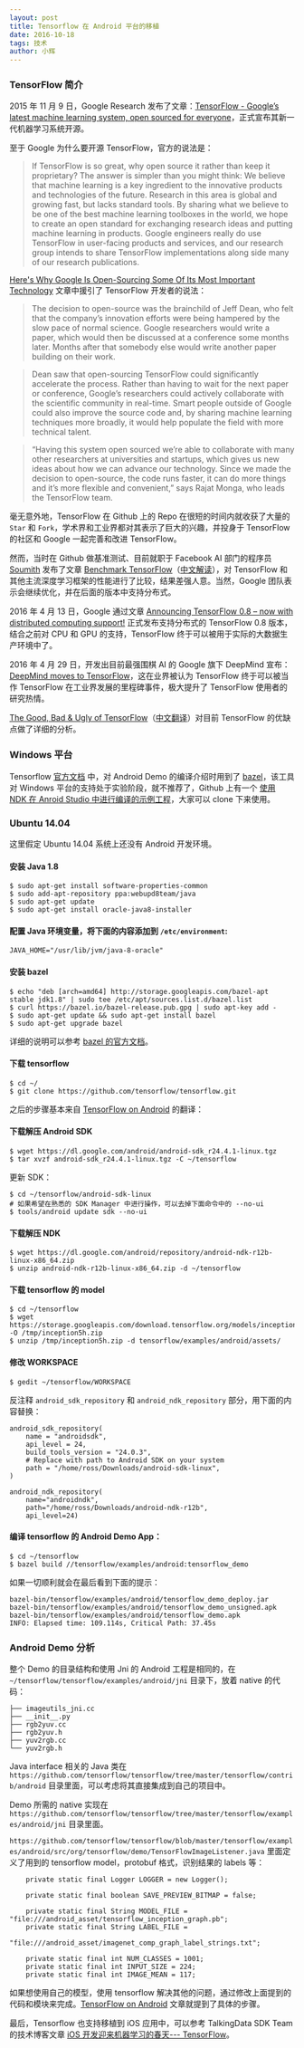 ```yaml
---
layout: post
title: Tensorflow 在 Android 平台的移植
date: 2016-10-18 
tags: 技术   
author: 小辉  
---
```



### TensorFlow 简介

2015 年 11 月 9 日，Google Research 发布了文章：[TensorFlow - Google’s latest machine learning system, open sourced for everyone](https://research.googleblog.com/2015/11/tensorflow-googles-latest-machine_9.html)，正式宣布其新一代机器学习系统开源。

至于 Google 为什么要开源 TensorFlow，官方的说法是：

> If TensorFlow is so great, why open source it rather than keep it proprietary? The answer is simpler than you might think: We believe that machine learning is a key ingredient to the innovative products and technologies of the future. Research in this area is global and growing fast, but lacks standard tools. By sharing what we believe to be one of the best machine learning toolboxes in the world, we hope to create an open standard for exchanging research ideas and putting machine learning in products. Google engineers really do use TensorFlow in user-facing products and services, and our research group intends to share TensorFlow implementations along side many of our research publications.

[Here's Why Google Is Open-Sourcing Some Of Its Most Important Technology](http://www.forbes.com/sites/gregsatell/2016/07/18/heres-why-google-is-open-sourcing-some-of-its-most-important-technology/#373b1a53630c) 文章中援引了 TensorFlow 开发者的说法：

> The decision to open-source was the brainchild of Jeff Dean, who felt that the company’s innovation efforts were being hampered by the slow pace of normal science. Google researchers would write a paper, which would then be discussed at a conference some months later. Months after that somebody else would write another paper building on their work.  

> Dean saw that open-sourcing TensorFlow could significantly accelerate the process. Rather than having to wait for the next paper or conference, Google’s researchers could actively collaborate with the scientific community in real-time. Smart people outside of Google could also improve the source code and, by sharing machine learning techniques more broadly, it would help populate the field with more technical talent.

> “Having this system open sourced we’re able to collaborate with many other researchers at universities and startups, which gives us new ideas about how we can advance our technology. Since we made the decision to open-source, the code runs faster, it can do more things and it’s more flexible and convenient,” says Rajat Monga, who leads the TensorFlow team.

毫无意外地，TensorFlow 在 Github 上的 Repo 在很短的时间内就收获了大量的 `Star` 和 `Fork`，学术界和工业界都对其表示了巨大的兴趣，并投身于 TensorFlow 的社区和 Google 一起完善和改进 TensorFlow。

然而，当时在 Github 做基准测试、目前就职于 Facebook AI 部门的程序员 [Soumith](https://github.com/soumith) 发布了文章 [Benchmark TensorFlow](https://github.com/soumith/convnet-benchmarks/issues/66)（[中文解读](http://mp.weixin.qq.com/s?__biz=MzI3MTA0MTk1MA==&mid=400451107&idx=1&sn=ddfd58a09319c1816c394d042a17c7f4&scene=0#wechat_redirect)），对 TensorFlow 和其他主流深度学习框架的性能进行了比较，结果差强人意。当然，Google 团队表示会继续优化，并在后面的版本中支持分布式。

2016 年 4 月 13 日，Google 通过文章 [Announcing TensorFlow 0.8 – now with distributed computing support!](https://research.googleblog.com/2016/04/announcing-tensorflow-08-now-with.html) 正式发布支持分布式的 TensorFlow 0.8 版本，结合之前对 CPU 和 GPU 的支持，TensorFlow 终于可以被用于实际的大数据生产环境中了。

2016 年 4 月 29 日，开发出目前最强围棋 AI 的 Google 旗下 DeepMind 宣布：[DeepMind moves to TensorFlow](https://research.googleblog.com/2016/04/deepmind-moves-to-tensorflow.html)，这在业界被认为 TensorFlow 终于可以被当作 TensorFlow 在工业界发展的里程碑事件，极大提升了 TensorFlow 使用者的研究热情。

[The Good, Bad & Ugly of TensorFlow](http://www.kdnuggets.com/2016/05/good-bad-ugly-tensorflow.html)（[中文翻译](https://mp.weixin.qq.com/s?__biz=MzA3MzI4MjgzMw==&mid=2650715438&idx=2&sn=3dafb301ec8103fce7ad88d6039cb3ad)）对目前 TensorFlow 的优缺点做了详细的分析。

### Windows 平台

Tensorflow [官方文档](https://github.com/tensorflow/tensorflow/tree/master/tensorflow/examples/android) 中，对 Android Demo 的编译介绍时用到了 [bazel](https://www.bazel.io/versions/master/docs/install.html#ubuntu)，该工具对 Windows 平台的支持处于实验阶段，就不推荐了，Github 上有一个 [使用 NDK 在 Anroid Studio 中进行编译的示例工程](https://github.com/miyosuda/TensorFlowAndroidDemo)，大家可以 clone 下来使用。

### Ubuntu 14.04

这里假定 Ubuntu 14.04 系统上还没有 Android 开发环境。

#### 安装 Java 1.8

    $ sudo apt-get install software-properties-common
    $ sudo add-apt-repository ppa:webupd8team/java
    $ sudo apt-get update
    $ sudo apt-get install oracle-java8-installer

#### 配置 Java 环境变量，将下面的内容添加到 `/etc/environment`:

    JAVA_HOME="/usr/lib/jvm/java-8-oracle"

#### 安装 bazel

    $ echo "deb [arch=amd64] http://storage.googleapis.com/bazel-apt stable jdk1.8" | sudo tee /etc/apt/sources.list.d/bazel.list
    $ curl https://bazel.io/bazel-release.pub.gpg | sudo apt-key add -
    $ sudo apt-get update && sudo apt-get install bazel
    $ sudo apt-get upgrade bazel

详细的说明可以参考 [bazel 的官方文档](https://www.bazel.io/versions/master/docs/install.html#ubuntu)。

#### 下载 tensorflow

    $ cd ~/
    $ git clone https://github.com/tensorflow/tensorflow.git


之后的步骤基本来自 [TensorFlow on Android](https://www.oreilly.com/learning/tensorflow-on-android) 的翻译：

#### 下载解压 Android SDK

    $ wget https://dl.google.com/android/android-sdk_r24.4.1-linux.tgz
    $ tar xvzf android-sdk_r24.4.1-linux.tgz -C ~/tensorflow

更新 SDK：

    $ cd ~/tensorflow/android-sdk-linux
    # 如果希望在熟悉的 SDK Manager 中进行操作，可以去掉下面命令中的 --no-ui
    $ tools/android update sdk --no-ui

#### 下载解压 NDK

    $ wget https://dl.google.com/android/repository/android-ndk-r12b-linux-x86_64.zip
    $ unzip android-ndk-r12b-linux-x86_64.zip -d ~/tensorflow

#### 下载 tensorflow 的 model

    $ cd ~/tensorflow
    $ wget https://storage.googleapis.com/download.tensorflow.org/models/inception5h.zip -O /tmp/inception5h.zip
    $ unzip /tmp/inception5h.zip -d tensorflow/examples/android/assets/

#### 修改 WORKSPACE

    $ gedit ~/tensorflow/WORKSPACE

反注释 `android_sdk_repository` 和 `android_ndk_repository` 部分，用下面的内容替换：

    android_sdk_repository(
        name = "androidsdk",
        api_level = 24,
        build_tools_version = "24.0.3",
        # Replace with path to Android SDK on your system
        path = "/home/ross/Downloads/android-sdk-linux",
    )
    
    android_ndk_repository(
        name="androidndk",
        path="/home/ross/Downloads/android-ndk-r12b",
        api_level=24)

#### 编译 tensorflow 的 Android Demo App：

    $ cd ~/tensorflow
    $ bazel build //tensorflow/examples/android:tensorflow_demo

如果一切顺利就会在最后看到下面的提示：

    bazel-bin/tensorflow/examples/android/tensorflow_demo_deploy.jar
    bazel-bin/tensorflow/examples/android/tensorflow_demo_unsigned.apk
    bazel-bin/tensorflow/examples/android/tensorflow_demo.apk
    INFO: Elapsed time: 109.114s, Critical Path: 37.45s

### Android Demo 分析

整个 Demo 的目录结构和使用 Jni 的 Android 工程是相同的，在 `~/tensorflow/tensorflow/examples/android/jni` 目录下，放着 native 的代码：

    ├── imageutils_jni.cc
    ├── __init__.py
    ├── rgb2yuv.cc
    ├── rgb2yuv.h
    ├── yuv2rgb.cc
    └── yuv2rgb.h

Java interface 相关的 Java 类在 `https://github.com/tensorflow/tensorflow/tree/master/tensorflow/contrib/android` 目录里面，可以考虑将其直接集成到自己的项目中。

Demo 所需的 native 实现在 `https://github.com/tensorflow/tensorflow/tree/master/tensorflow/examples/android/jni` 目录里面。

`https://github.com/tensorflow/tensorflow/blob/master/tensorflow/examples/android/src/org/tensorflow/demo/TensorFlowImageListener.java` 里面定义了用到的 tensorflow model，protobuf 格式，识别结果的 labels 等：

        private static final Logger LOGGER = new Logger();
    
        private static final boolean SAVE_PREVIEW_BITMAP = false;
    
        private static final String MODEL_FILE = "file:///android_asset/tensorflow_inception_graph.pb";
        private static final String LABEL_FILE =
                "file:///android_asset/imagenet_comp_graph_label_strings.txt";
    
        private static final int NUM_CLASSES = 1001;
        private static final int INPUT_SIZE = 224;
        private static final int IMAGE_MEAN = 117;

如果想使用自己的模型，使用 tensorflow 解决其他的问题，通过修改上面提到的代码和模块来完成。[TensorFlow on Android](https://www.oreilly.com/learning/tensorflow-on-android) 文章就提到了具体的步骤。

最后，Tensorflow 也支持移植到 iOS 应用中，可以参考 TalkingData SDK Team 的技术博客文章 [iOS 开发迎来机器学习的春天--- TensorFlow](http://talkingdata.me/2016/07/07/iOS_TensorFlow/)。